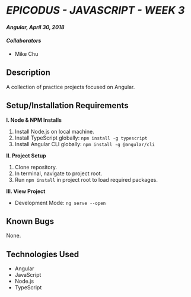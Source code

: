 # _EPICODUS - JAVASCRIPT - WEEK 3_

#### _Angular, April 30, 2018_

#### _Collaborators_

* Mike Chu

## Description

A collection of practice projects focused on Angular.

## Setup/Installation Requirements

**I. Node & NPM Installs**
1. Install Node.js on local machine.
2. Install TypeScript globally: `npm install -g typescript`
3. Install Angular CLI globally: `npm install -g @angular/cli`

**II. Project Setup**
1. Clone repository.
2. In terminal, navigate to project root.
3. Run `npm install` in project root to load required packages.

**III. View Project**
* Development Mode: `ng serve --open`

## Known Bugs

None.

## Technologies Used

* Angular
* JavaScript
* Node.js
* TypeScript
